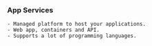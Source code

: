 ### App Services

    - Managed platform to host your applications.
    - Web app, containers and API. 
    - Supports a lot of programming languages.